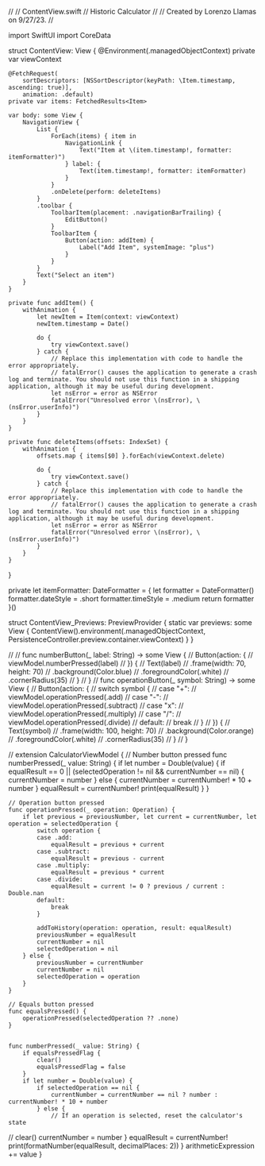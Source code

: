 //
//  ContentView.swift
//  Historic Calculator
//
//  Created by Lorenzo Llamas on 9/27/23.
//

import SwiftUI
import CoreData

struct ContentView: View {
    @Environment(\.managedObjectContext) private var viewContext

    @FetchRequest(
        sortDescriptors: [NSSortDescriptor(keyPath: \Item.timestamp, ascending: true)],
        animation: .default)
    private var items: FetchedResults<Item>

    var body: some View {
        NavigationView {
            List {
                ForEach(items) { item in
                    NavigationLink {
                        Text("Item at \(item.timestamp!, formatter: itemFormatter)")
                    } label: {
                        Text(item.timestamp!, formatter: itemFormatter)
                    }
                }
                .onDelete(perform: deleteItems)
            }
            .toolbar {
                ToolbarItem(placement: .navigationBarTrailing) {
                    EditButton()
                }
                ToolbarItem {
                    Button(action: addItem) {
                        Label("Add Item", systemImage: "plus")
                    }
                }
            }
            Text("Select an item")
        }
    }

    private func addItem() {
        withAnimation {
            let newItem = Item(context: viewContext)
            newItem.timestamp = Date()

            do {
                try viewContext.save()
            } catch {
                // Replace this implementation with code to handle the error appropriately.
                // fatalError() causes the application to generate a crash log and terminate. You should not use this function in a shipping application, although it may be useful during development.
                let nsError = error as NSError
                fatalError("Unresolved error \(nsError), \(nsError.userInfo)")
            }
        }
    }

    private func deleteItems(offsets: IndexSet) {
        withAnimation {
            offsets.map { items[$0] }.forEach(viewContext.delete)

            do {
                try viewContext.save()
            } catch {
                // Replace this implementation with code to handle the error appropriately.
                // fatalError() causes the application to generate a crash log and terminate. You should not use this function in a shipping application, although it may be useful during development.
                let nsError = error as NSError
                fatalError("Unresolved error \(nsError), \(nsError.userInfo)")
            }
        }
    }
}

private let itemFormatter: DateFormatter = {
    let formatter = DateFormatter()
    formatter.dateStyle = .short
    formatter.timeStyle = .medium
    return formatter
}()

struct ContentView_Previews: PreviewProvider {
    static var previews: some View {
        ContentView().environment(\.managedObjectContext, PersistenceController.preview.container.viewContext)
    }
}



//
//    func numberButton(_ label: String) -> some View {
//        Button(action: {
//            viewModel.numberPressed(label)
//        }) {
//            Text(label)
//                .frame(width: 70, height: 70)
//                .background(Color.blue)
//                .foregroundColor(.white)
//                .cornerRadius(35)
//        }
//    }
//    func operationButton(_ symbol: String) -> some View {
//        Button(action: {
//            switch symbol {
//            case "+":
//                viewModel.operationPressed(.add)
//            case "-":
//                viewModel.operationPressed(.subtract)
//            case "x":
//                viewModel.operationPressed(.multiply)
//            case "/":
//                viewModel.operationPressed(.divide)
//            default:
//                break
//            }
//        }) {
//            Text(symbol)
//                .frame(width: 100, height: 70)
//                .background(Color.orange)
//                .foregroundColor(.white)
//                .cornerRadius(35)
//        }
//    }



//
extension CalculatorViewModel {
    // Number button pressed
    func numberPressed(_ value: String) {
        if let number = Double(value) {
            if equalResult == 0 || (selectedOperation != nil && currentNumber == nil) {
                currentNumber = number
            } else {
                currentNumber = currentNumber! * 10 + number
            }
            equalResult = currentNumber!
            print(equalResult)
        }
    }
    
    // Operation button pressed
    func operationPressed(_ operation: Operation) {
        if let previous = previousNumber, let current = currentNumber, let operation = selectedOperation {
            switch operation {
            case .add:
                equalResult = previous + current
            case .subtract:
                equalResult = previous - current
            case .multiply:
                equalResult = previous * current
            case .divide:
                equalResult = current != 0 ? previous / current : Double.nan
            default:
                break
            }
            
            addToHistory(operation: operation, result: equalResult)
            previousNumber = equalResult
            currentNumber = nil
            selectedOperation = nil
        } else {
            previousNumber = currentNumber
            currentNumber = nil
            selectedOperation = operation
        }
    }
    
    // Equals button pressed
    func equalsPressed() {
        operationPressed(selectedOperation ?? .none)
    }


    func numberPressed(_ value: String) {
        if equalsPressedFlag {
            clear()
            equalsPressedFlag = false
        }
        if let number = Double(value) {
            if selectedOperation == nil {
                currentNumber = currentNumber == nil ? number : currentNumber! * 10 + number
            } else {
                // If an operation is selected, reset the calculator's state
//                clear()
                currentNumber = number
            }
            equalResult = currentNumber!
            print(formatNumber(equalResult, decimalPlaces: 2))
        }
        arithmeticExpression += value
    }
